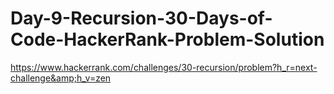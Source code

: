 # Day-9-Recursion-30-Days-of-Code-HackerRank-Problem-Solution
https://www.hackerrank.com/challenges/30-recursion/problem?h_r=next-challenge&amp;h_v=zen
